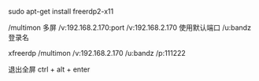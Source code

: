 sudo apt-get install freerdp2-x11

/multimon 多屏
/v:192.168.2.170:port 
/v:192.168.2.170 使用默认端口
/u:bandz 登录名

xfreerdp /multimon /v:192.168.2.170 /u:bandz /p:111222 


退出全屏 ctrl + alt + enter
